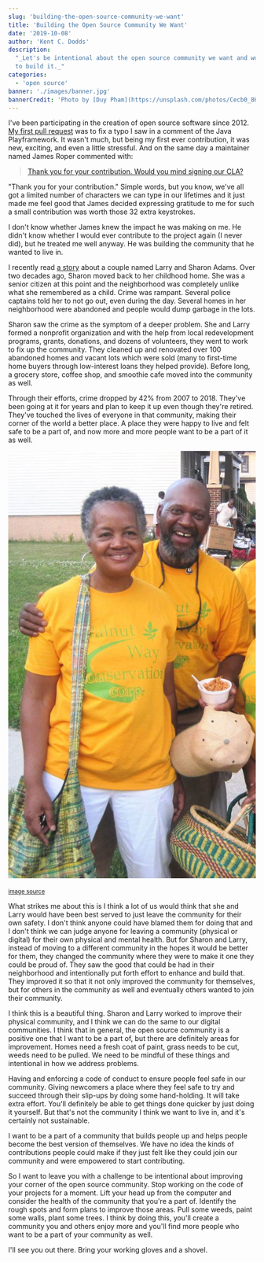 ```yaml
---
slug: 'building-the-open-source-community-we-want'
title: 'Building the Open Source Community We Want'
date: '2019-10-08'
author: 'Kent C. Dodds'
description:
  "_Let's be intentional about the open source community we want and work hard
  to build it._"
categories:
  - 'open source'
banner: './images/banner.jpg'
bannerCredit: 'Photo by [Duy Pham](https://unsplash.com/photos/Cecb0_8Hx-o)'
---
```


I've been participating in the creation of open source software since 2012.
[My first pull request](https://github.com/playframework/playframework/pull/616)
was to fix a typo I saw in a comment of the Java Playframework. It wasn't much,
but being my first ever contribution, it was new, exciting, and even a little
stressful. And on the same day a maintainer named James Roper commented with:

> [Thank you for your contribution. Would you mind signing our CLA?](https://github.com/playframework/playframework/pull/616#issuecomment-11394747)

"Thank you for your contribution." Simple words, but you know, we've all got a
limited number of characters we can type in our lifetimes and it just made me
feel good that James decided expressing gratitude to me for such a small
contribution was worth those 32 extra keystrokes.

I don't know whether James knew the impact he was making on me. He didn't know
whether I would ever contribute to the project again (I never did), but he
treated me well anyway. He was building the community that he wanted to live in.

I recently read
[a story](https://www.washingtonpost.com/lifestyle/2019/10/10/they-realized-crack-house-was-across-street-heres-how-this-couple-turned-around-their-wisconsin-neighborhood/)
about a couple named Larry and Sharon Adams. Over two decades ago, Sharon moved
back to her childhood home. She was a senior citizen at this point and the
neighborhood was completely unlike what she remembered as a child. Crime was
rampant. Several police captains told her to not go out, even during the day.
Several homes in her neighborhood were abandoned and people would dump garbage
in the lots.

Sharon saw the crime as the symptom of a deeper problem. She and Larry formed a
nonprofit organization and with the help from local redevelopment programs,
grants, donations, and dozens of volunteers, they went to work to fix up the
community. They cleaned up and renovated over 100 abandoned homes and vacant
lots which were sold (many to first-time home buyers through low-interest loans
they helped provide). Before long, a grocery store, coffee shop, and smoothie
cafe moved into the community as well.

Through their efforts, crime dropped by 42% from 2007 to 2018. They've been
going at it for years and plan to keep it up even though they're retired.
They've touched the lives of everyone in that community, making their corner of
the world a better place. A place they were happy to live and felt safe to be a
part of, and now more and more people want to be a part of it as well.

![Sharon and Larry](./images/sharon-and-larry.jpg)

<p>
  <small>
    <a
      target="_blank"
      rel="noopener noreferrer"
      href="https://www.washingtonpost.com/lifestyle/2019/10/10/they-realized-crack-house-was-across-street-heres-how-this-couple-turned-around-their-wisconsin-neighborhood/"
    >
      image source
    </a>
  </small>
</p>

What strikes me about this is I think a lot of us would think that she and Larry
would have been best served to just leave the community for their own safety. I
don't think anyone could have blamed them for doing that and I don't think we
can judge anyone for leaving a community (physical or digital) for their own
physical and mental health. But for Sharon and Larry, instead of moving to a
different community in the hopes it would be better for them, they changed the
community where they were to make it one they could be proud of. They saw the
good that could be had in their neighborhood and intentionally put forth effort
to enhance and build that. They improved it so that it not only improved the
community for themselves, but for others in the community as well and eventually
others wanted to join their community.

I think this is a beautiful thing. Sharon and Larry worked to improve their
physical community, and I think we can do the same to our digital communities. I
think that in general, the open source community is a positive one that I want
to be a part of, but there are definitely areas for improvement. Homes need a
fresh coat of paint, grass needs to be cut, weeds need to be pulled. We need to
be mindful of these things and intentional in how we address problems.

Having and enforcing a code of conduct to ensure people feel safe in our
community. Giving newcomers a place where they feel safe to try and succeed
through their slip-ups by doing some hand-holding. It will take extra effort.
You'll definitely be able to get things done quicker by just doing it yourself.
But that's not the community I think we want to live in, and it's certainly not
sustainable.

I want to be a part of a community that builds people up and helps people become
the best version of themselves. We have no idea the kinds of contributions
people could make if they just felt like they could join our community and were
empowered to start contributing.

So I want to leave you with a challenge to be intentional about improving your
corner of the open source community. Stop working on the code of your projects
for a moment. Lift your head up from the computer and consider the health of the
community that you're a part of. Identify the rough spots and form plans to
improve those areas. Pull some weeds, paint some walls, plant some trees. I
think by doing this, you'll create a community you and others enjoy more and
you'll find more people who want to be a part of your community as well.

I'll see you out there. Bring your working gloves and a shovel.
